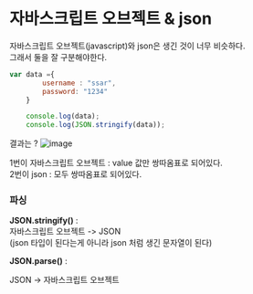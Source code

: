 # 자바스크립트 오브젝트 & json

자바스크립트 오브젝트(javascript)와 json은 생긴 것이 너무 비슷하다. <br/> 그래서 둘을 잘 구분해야한다.

```javascript
var data ={
		username : "ssar",
		password: "1234"
	}

	console.log(data);
	console.log(JSON.stringify(data));
```

결과는 ?
![image](https://user-images.githubusercontent.com/66653324/105654374-398bc780-5f01-11eb-93a8-8c219d20e0b4.png)


1번이 자바스크립트 오브젝트 : value 값만 쌍따옴표로 되어있다. <br/>
2번이 json :  모두 쌍따옴표로 되어있다.




### 파싱

__JSON.stringify()__ :  <br/>
자바스크립트 오브젝트 -> JSON <br/>(json 타입이 된다는게 아니라 json 처럼 생긴 문자열이 된다)



__JSON.parse()__ : <br/>

JSON -> 자바스크립트 오브젝트